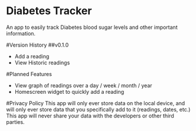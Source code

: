 # Diabetes Tracker
An app to easily track Diabetes blood sugar levels and other important information.

#Version History
##v0.1.0
* Add a reading
* View Historic readings

#Planned Features
* View graph of readings over a day / week / month / year
* Homescreen widget to quickly add a reading

#Privacy Policy
This app will only ever store data on the local device, and will only ever store data that you specifically add to it (readings, dates, etc.)
This app will never share your data with the developers or other third parties.
